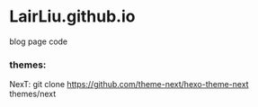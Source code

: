 # LairLiu.github.io
blog page code

### themes:
NexT:
    git clone https://github.com/theme-next/hexo-theme-next themes/next